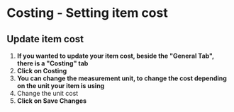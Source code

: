 # Costing - Setting item cost



## Update item cost

1. **If you wanted to update your item cost, beside the "General Tab", there is a "Costing" tab**
2. **Click on Costing**
3. **You can change the measurement unit, to change the cost depending on the unit your item is using**
4. Change the unit cost
5. **Click on Save Changes**
